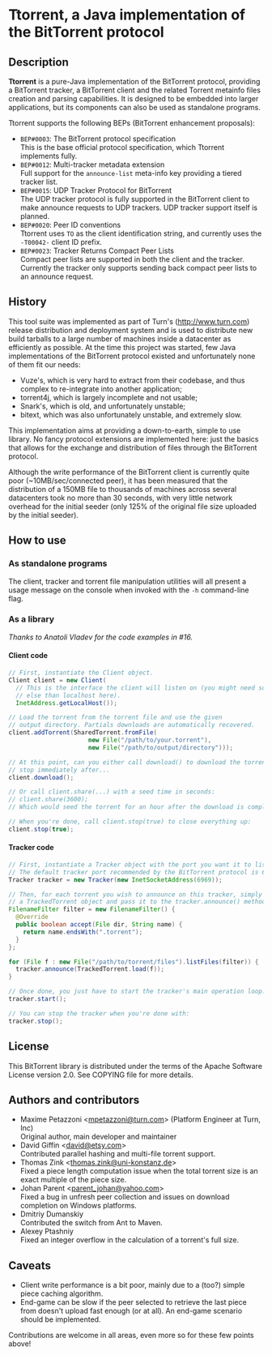 Ttorrent, a Java implementation of the BitTorrent protocol
==========================================================

Description
-----------

**Ttorrent** is a pure-Java implementation of the BitTorrent protocol,
providing a BitTorrent tracker, a BitTorrent client and the related Torrent
metainfo files creation and parsing capabilities. It is designed to be embedded
into larger applications, but its components can also be used as standalone
programs.

Ttorrent supports the following BEPs (BitTorrent enhancement proposals):

* `BEP#0003`: The BitTorrent protocol specification  
  This is the base official protocol specification, which Ttorrent implements
  fully.
* `BEP#0012`: Multi-tracker metadata extension  
  Full support for the `announce-list` meta-info key providing a tiered tracker
  list.
* `BEP#0015`: UDP Tracker Protocol for BitTorrent  
  The UDP tracker protocol is fully supported in the BitTorrent client to make
  announce requests to UDP trackers. UDP tracker support itself is planned.
* `BEP#0020`: Peer ID conventions  
  Ttorrent uses `TO` as the client identification string, and currently uses
  the `-T00042-` client ID prefix.
* `BEP#0023`: Tracker Returns Compact Peer Lists  
  Compact peer lists are supported in both the client and the tracker.
  Currently the tracker only supports sending back compact peer lists
  to an announce request.

History
-------

This tool suite was implemented as part of Turn's (http://www.turn.com) release
distribution and deployment system and is used to distribute new build tarballs
to a large number of machines inside a datacenter as efficiently as possible.
At the time this project was started, few Java implementations of the
BitTorrent protocol existed and unfortunately none of them fit our needs:

* Vuze's, which is very hard to extract from their codebase, and thus complex
to re-integrate into another application;
* torrent4j, which is largely incomplete and not usable;
* Snark's, which is old, and unfortunately unstable;
* bitext, which was also unfortunately unstable, and extremely slow.

This implementation aims at providing a down-to-earth, simple to use library.
No fancy protocol extensions are implemented here: just the basics that allows
for the exchange and distribution of files through the BitTorrent protocol.

Although the write performance of the BitTorrent client is currently quite poor
(~10MB/sec/connected peer), it has been measured that the distribution of a
150MB file to thousands of machines across several datacenters took no more
than 30 seconds, with very little network overhead for the initial seeder (only
125% of the original file size uploaded by the initial seeder).


How to use
----------

### As standalone programs

The client, tracker and torrent file manipulation utilities will all present a
usage message on the console when invoked with the ``-h`` command-line flag.

### As a library

*Thanks to Anatoli Vladev for the code examples in #16.*

#### Client code

```java
// First, instantiate the Client object.
Client client = new Client(
  // This is the interface the client will listen on (you might need something
  // else than localhost here).
  InetAddress.getLocalHost());

// Load the torrent from the torrent file and use the given
// output directory. Partials downloads are automatically recovered.
client.addTorrent(SharedTorrent.fromFile(
                      new File("/path/to/your.torrent"),
                      new File("/path/to/output/directory")));

// At this point, can you either call download() to download the torrent and
// stop immediately after...
client.download();

// Or call client.share(...) with a seed time in seconds:
// client.share(3600);
// Which would seed the torrent for an hour after the download is complete.

// When you're done, call client.stop(true) to close everything up:
client.stop(true);
```

#### Tracker code

```java
// First, instantiate a Tracker object with the port you want it to listen on.
// The default tracker port recommended by the BitTorrent protocol is 6969.
Tracker tracker = new Tracker(new InetSocketAddress(6969));

// Then, for each torrent you wish to announce on this tracker, simply created
// a TrackedTorrent object and pass it to the tracker.announce() method:
FilenameFilter filter = new FilenameFilter() {
  @Override
  public boolean accept(File dir, String name) {
    return name.endsWith(".torrent");
  }
};

for (File f : new File("/path/to/torrent/files").listFiles(filter)) {
  tracker.announce(TrackedTorrent.load(f));
}

// Once done, you just have to start the tracker's main operation loop:
tracker.start();

// You can stop the tracker when you're done with:
tracker.stop();
```

License
-------

This BitTorrent library is distributed under the terms of the Apache Software
License version 2.0. See COPYING file for more details.


Authors and contributors
------------------------

* Maxime Petazzoni <<mpetazzoni@turn.com>> (Platform Engineer at Turn, Inc)  
  Original author, main developer and maintainer
* David Giffin <<david@etsy.com>>  
  Contributed parallel hashing and multi-file torrent support.
* Thomas Zink <<thomas.zink@uni-konstanz.de>>  
  Fixed a piece length computation issue when the total torrent size is an
  exact multiple of the piece size.
* Johan Parent <<parent_johan@yahoo.com>>  
  Fixed a bug in unfresh peer collection and issues on download completion on
  Windows platforms.
* Dmitriy Dumanskiy  
  Contributed the switch from Ant to Maven.
* Alexey Ptashniy  
  Fixed an integer overflow in the calculation of a torrent's full size.


Caveats
-------

* Client write performance is a bit poor, mainly due to a (too?) simple piece
  caching algorithm.
* End-game can be slow if the peer selected to retrieve the last piece from
  doesn't upload fast enough (or at all). An end-game scenario should be
  implemented.

Contributions are welcome in all areas, even more so for these few points
above!
